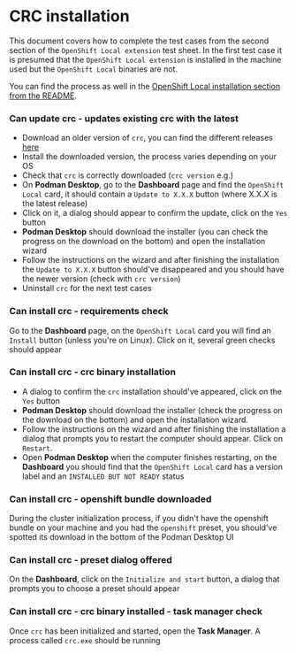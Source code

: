 # CRC installation
This document covers how to complete the test cases from the second section of the `OpenShift Local extension` test sheet. In the first test case it is presumed that the `OpenShift Local extension` is installed in the machine used but the `OpenShift Local` binaries are not.

You can find the process as well in the [OpenShift Local installation section from the README](https://github.com/crc-org/crc-extension?tab=readme-ov-file#openshift-local-installation).

### Can update crc - updates existing crc with the latest
- Download an older version of `crc`, you can find the different releases [here](https://github.com/crc-org/crc/releases)
- Install the downloaded version, the process varies depending on your OS
- Check that `crc` is correctly downloaded (`crc version` e.g.)
- On **Podman Desktop**, go to the **Dashboard** page and find the `OpenShift Local` card, it should contain a `Update to X.X.X` button (where X.X.X is the latest release)
- Click on it, a dialog should appear to confirm the update, click on the `Yes` button
- **Podman Desktop** should download the installer (you can check the progress on the download on the bottom) and open the installation wizard
- Follow the instructions on the wizard and after finishing the installation the `Update to X.X.X` button should've disappeared and you should have the newer version (check with `crc version`)
- Uninstall `crc` for the next test cases

### Can install crc - requirements check
Go to the **Dashboard** page, on the `OpenShift Local` card you will find an `Install` button (unless you're on Linux). Click on it, several green checks should appear

### Can install crc - crc binary installation
- A dialog to confirm the `crc` installation should've appeared, click on the `Yes` button
- **Podman Desktop** should download the installer (check the progress on the download on the bottom) and open the installation wizard.
- Follow the instructions on the wizard and after finishing the installation a dialog that prompts you to restart the computer should appear. Click on `Restart`.
- Open **Podman Desktop** when the computer finishes restarting, on the **Dashboard** you should find that the `OpenShift Local` card has a version label and an `INSTALLED BUT NOT READY` status

### Can install crc - openshift bundle downloaded
During the cluster initialization process, if you didn't have the openshift bundle on your machine and you had the `openshift` preset, you should've spotted its download in the bottom of the Podman Desktop UI

### Can install crc - preset dialog offered
On the **Dashboard**, click on the `Initialize and start` button, a dialog that prompts you to choose a preset should appear

### Can install crc - crc binary installed - task manager check
Once `crc` has been initialized and started, open the **Task Manager**. A process called `crc.exe` should be running

